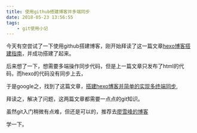 ```yaml
---
title: 使用github搭建博客并多端同步
date: 2018-05-23 13:56:55
tags:
	- git使用小记
---
```

今天有空尝试了一下使用github搭建博客，刚开始拜读了这一篇文章[hexo博客搭建指南](https://github.com/limedroid/HexoLearning)，并成功搭建了起来。

后来想了一下，想需要多端操作同步代码，但是上一篇文章只发布了html的代码，而hexo的代码没有同步上去，

于是google之，找到了这篇文章，[搭建hexo博客并简单的实现多终端同步](https://righere.github.io/2016/10/10/install-hexo/),

拜读之，解决了问题，这两篇文章都需要一点点的git知识。

<!--more-->

虽然git入门稍微有点难，但还是可以的，推荐去[廖雪峰的博客](https://www.liaoxuefeng.com/wiki/0013739516305929606dd18361248578c67b8067c8c017b000)

学一下。
